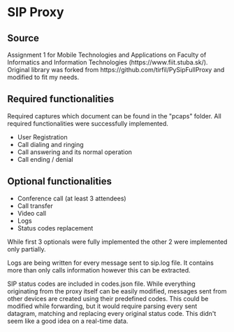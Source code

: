 <h1>SIP Proxy</h1>
<h2>Source</h2>
Assignment 1 for Mobile Technologies and Applications on Faculty of Informatics and Information Technologies (https://www.fiit.stuba.sk/).
Original library was forked from https://github.com/tirfil/PySipFullProxy and modified to fit my needs.

<h2>Required functionalities</h2>

Required captures which document can be found in the "pcaps" folder. All required functionalities were successfully 
implemented.

<ul>
    <li> User Registration </li>
    <li> Call dialing and ringing </li>
    <li> Call answering and its normal operation </li>
    <li> Call ending / denial </li>
</ul>

<h2> Optional functionalities </h2>

<ul>
    <li> Conference call (at least 3 attendees) </li>
    <li> Call transfer </li>
    <li> Video call </li>
    <li> Logs </li>
    <li> Status codes replacement </li>
</ul>

While first 3 optionals were fully implemented the other 2 were implemented only partially.

Logs are being written for every message sent to sip.log file. It contains more than only calls information however
this can be extracted.

SIP status codes are included in codes.json file. While everything originating from the proxy itself can be easily modified,
messages sent from other devices are created using their predefined codes. 
This could be modified while forwarding, but it would require parsing every sent datagram, matching and replacing every
original status code. This didn't seem like a good idea on a real-time data.

